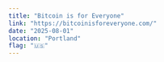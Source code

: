 ```yaml
---
title: "Bitcoin is for Everyone"
link: "https://bitcoinisforeveryone.com/"
date: "2025-08-01"
location: "Portland"
flag: "🇺🇸"
---
```

